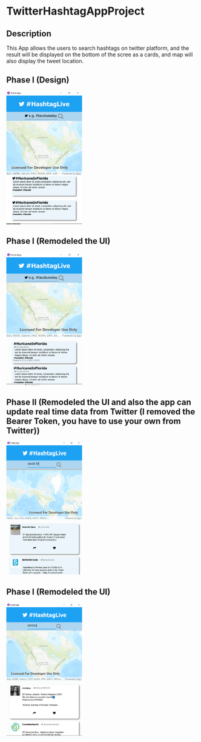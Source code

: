 # TwitterHashtagAppProject

## Description
 This App allows the users to search hashtags on twitter platform, and the result will be displayed on the 
 bottom of the scree as a cards, and map will also display the tweet location. 
 
## Phase I (Design)
 <img src="https://github.com/yousuf1997/TwitterHashtagAppProject/blob/master/Phase1.PNG" width="200" height="350">
 
## Phase I (Remodeled the UI)
 <img src="https://github.com/yousuf1997/TwitterHashtagAppProject/blob/master/Phase1-redesign.PNG" width="200" height="350">
 
 ## Phase II (Remodeled the UI and also the app can update real time data from Twitter (I removed the Bearer Token, you have to use your own from Twitter))
 <img src="https://github.com/yousuf1997/TwitterHashtagAppProject/blob/master/Phase-2-TwitterModel.PNG" width="200" height="350">

 ## Phase I (Remodeled the UI)
 <img src="https://github.com/yousuf1997/TwitterHashtagAppProject/blob/master/Phase-2-UpdatedUI.PNG" width="200" height="350">